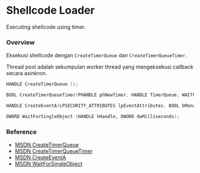 # Shellcode Loader

Executing shellcode using timer.

### Overview

Eksekusi shellcode dengan `CreateTimerQueue` dan `CreateTimerQueueTimer`.

Thread pool adalah sekumpulan worker thread yang mengeksekusi callback secara asinkron.

```c++
HANDLE CreateTimerQueue ();

BOOL CreateTimerQueueTimer(PHANDLE phNewTimer, HANDLE TimerQueue, WAITORTIMERCALLBACK Callback, PVOID Parameter, DWORD DueTime, DWORD Period, ULONG Flags);

HANDLE CreateEventA(LPSECURITY_ATTRIBUTES lpEventAttributes, BOOL bManualReset, BOOL bInitialState, LPCSTR lpName);

DWORD WaitForSingleObject (HANDLE hHandle, DWORD dwMilliseconds);
```

### Reference 

- [MSDN CreateTimerQueue](https://docs.microsoft.com/en-us/windows/win32/api/threadpoollegacyapiset/nf-threadpoollegacyapiset-createtimerqueue)
- [MSDN CreateTimerQueueTimer](https://docs.microsoft.com/en-us/windows/win32/api/threadpoollegacyapiset/nf-threadpoollegacyapiset-createtimerqueuetimer)
- [MSDN CreateEventA](https://docs.microsoft.com/en-us/windows/win32/api/synchapi/nf-synchapi-createeventa)
- [MSDN WaitForSingleObject](https://docs.microsoft.com/en-us/windows/win32/api/synchapi/nf-synchapi-waitforsingleobject)